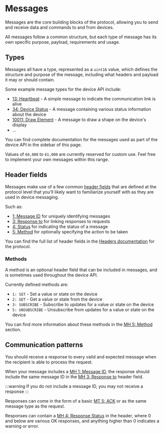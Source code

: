 <script setup>
import GenerateConsts from '../../../components/GenerateConsts.vue'
import ProtocolBytes from '../../../components/ProtocolBytes.vue'
</script>

# Messages

Messages are the core building blocks of the protocol, allowing you to send and receive data and commands to and from devices.

All messages follow a common structure, but each type of message has its own specific purpose, payload, requirements and usage.

## Types

Messages all have a type, represented as a `uint16` value, which defines the structure and purpose of the message, including what headers and payload it may or should contain.

Some example message types for the device API include:
- [13: Heartbeat](./13-heartbeat) - A simple message to indicate the communication link is alive
- [34: Device Status](./34-device-status) - A message containing various status information about the device
- [10011: Draw Element](./10011-draw-element) - A message to draw a shape on the device's display
- ...

You can find complete documentation for the messages used as part of the device API in the sidebar of this page.

Values of `60,000` to `61,000` are currently reserved for custom use. Feel free to implement your own messages within this range.

## Header fields

Messages make use of a few common [header fields](/devices/api/protocol/headers) that are defined at the protocol level that you'll likely want to familiarize yourself with as they are used in device messaging.

Such as:
- [1: Message ID](../protocol/headers#_1-message-id) for uniquely identifying messages
- [3: Response to](../protocol/headers#_3-response-to) for linking responses to requests
- [4: Status](../protocol/headers#_4-status) for indicating the status of a message
- [5: Method](../protocol/headers#_5-method) for optionally specifying the action to be taken

You can find the full list of header fields in the [Headers documentation](/devices/api/protocol/headers) for the protocol.

### Methods

A method is an optional header field that can be included in messages, and is sometimes used throughout the device API.

Currently defined methods are:
- `1: SET` - Set a value or state on the device
- `2: GET` - Get a value or state from the device
- `3: SUBSCRIBE` - Subscribe to updates for a value or state on the device
- `5: UNSUBSCRIBE` - Unsubscribe from updates for a value or state on the device

You can find more information about these methods in the [MH 5: Method](../protocol/headers#_5-method) section.

## Communication patterns

You should receive a response to every valid and expected message when the recipient is able to process the request.

When your message includes a [MH 1: Message ID](../protocol/headers#_1-message-id), the response should include the same message ID in the [MH 3: Response to](../protocol/headers#_3-response-to) header field.

:::warning
If you do not include a message ID, you may not receive a response
:::

Responses can come in the form of a basic [MT 5: ACK](./5-ack) or as the same message type as the request.

Responses can contain a [MH 4: Response Status](../protocol/headers#_4-message-status) in the header, where 0 and below are various OK responses, and anything higher than 0 indicates a warning or error.
